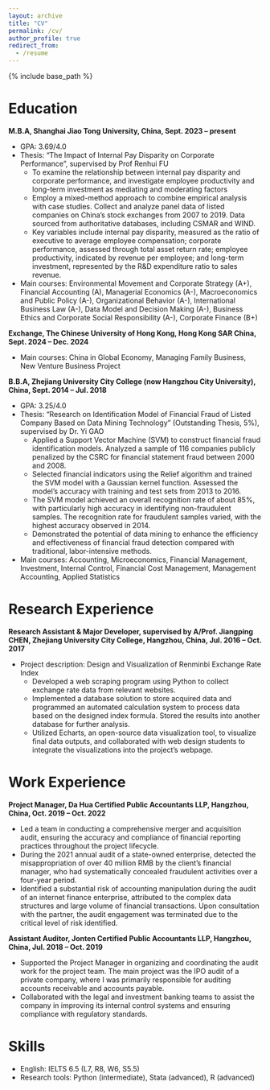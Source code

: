 ```yaml
---
layout: archive
title: "CV"
permalink: /cv/
author_profile: true
redirect_from:
  - /resume
---
```


{% include base_path %}



Education
======

**M.B.A, Shanghai Jiao Tong University, China, Sept. 2023 – present**

* GPA: 3.69/4.0
* Thesis: “The Impact of Internal Pay Disparity on Corporate Performance”, supervised by Prof Renhui FU
  * To examine the relationship between internal pay disparity and corporate performance, and investigate employee productivity and long-term investment as mediating and moderating factors
  * Employ a mixed-method approach to combine empirical analysis with case studies. Collect and analyze panel data of listed companies on China’s stock exchanges from 2007 to 2019. Data sourced from authoritative databases, including CSMAR and WIND.
  * Key variables include internal pay disparity, measured as the ratio of executive to average employee compensation; corporate performance, assessed through total asset return rate; employee productivity, indicated by revenue per employee; and long-term investment, represented by the R&D expenditure ratio to sales revenue.
* Main courses: Environmental Movement and Corporate Strategy (A+), Financial Accounting (A), Managerial Economics (A-), Macroeconomics and Public Policy (A-), Organizational Behavior (A-), International Business Law (A-), Data Model and Decision Making (A-), Business Ethics and Corporate Social Responsibility (A-), Corporate Finance (B+)

**Exchange, The Chinese University of Hong Kong, Hong Kong SAR China, Sept. 2024 – Dec. 2024**

* Main courses: China in Global Economy, Managing Family Business, New Venture Business Project

**B.B.A, Zhejiang University City College (now Hangzhou City University), China, Sept. 2014 – Jul. 2018**

* GPA: 3.25/4.0
* Thesis: “Research on Identification Model of Financial Fraud of Listed Company Based on Data Mining Technology” (Outstanding Thesis, 5%), supervised by Dr. Yi GAO
  * Applied a Support Vector Machine (SVM) to construct financial fraud identification models. Analyzed a sample of 116 companies publicly penalized by the CSRC for financial statement fraud between 2000 and 2008.
  * Selected financial indicators using the Relief algorithm and trained the SVM model with a Gaussian kernel function. Assessed the model’s accuracy with training and test sets from 2013 to 2016.
  * The SVM model achieved an overall recognition rate of about 85%, with particularly high accuracy in identifying non-fraudulent samples. The recognition rate for fraudulent samples varied, with the highest accuracy observed in 2014.
  * Demonstrated the potential of data mining to enhance the efficiency and effectiveness of financial fraud detection compared with traditional, labor-intensive methods.
* Main courses: Accounting, Microeconomics, Financial Management, Investment, Internal Control, Financial Cost Management, Management Accounting, Applied Statistics

Research Experience
======

**Research Assistant & Major Developer, supervised by A/Prof. Jiangping CHEN, Zhejiang University City College, Hangzhou, China, Jul. 2016 – Oct. 2017**

* Project description: Design and Visualization of Renminbi Exchange Rate Index
  * Developed a web scraping program using Python to collect exchange rate data from relevant websites.
  * Implemented a database solution to store acquired data and programmed an automated calculation system to process data based on the designed index formula. Stored the results into another database for further analysis.
  * Utilized Echarts, an open-source data visualization tool, to visualize final data outputs, and collaborated with web design students to integrate the visualizations into the project’s webpage.

Work Experience
======

**Project Manager, Da Hua Certified Public Accountants LLP, Hangzhou, China, Oct. 2019 – Oct. 2022**

* Led a team in conducting a comprehensive merger and acquisition audit, ensuring the accuracy and compliance of financial reporting practices throughout the project lifecycle.
* During the 2021 annual audit of a state-owned enterprise, detected the misappropriation of over 40 million RMB by the client’s financial manager, who had systematically concealed fraudulent activities over a four-year period.
* Identified a substantial risk of accounting manipulation during the audit of an internet finance enterprise, attributed to the complex data structures and large volume of financial transactions. Upon consultation with the partner, the audit engagement was terminated due to the critical level of risk identified.

**Assistant Auditor, Jonten Certified Public Accountants LLP, Hangzhou, China, Jul. 2018 – Oct. 2019**

* Supported the Project Manager in organizing and coordinating the audit work for the project team. The main project was the IPO audit of a private company, where I was primarily responsible for auditing accounts receivable and accounts payable.
* Collaborated with the legal and investment banking teams to assist the company in improving its internal control systems and ensuring compliance with regulatory standards.

Skills
======

* English: IELTS 6.5 (L7, R8, W6, S5.5)
* Research tools: Python (intermediate), Stata (advanced), R (advanced)
